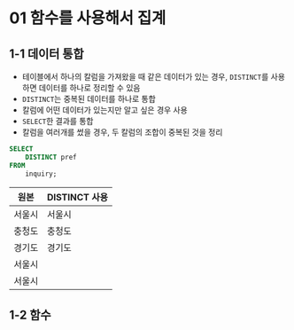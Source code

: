 # 01 함수를 사용해서 집계

## 1-1 데이터 통합

- 테이블에서 하나의 칼럼을 가져왔을 때 같은 데이터가 있는 경우, `DISTINCT`를 사용하면 데이터를 하나로 정리할 수 있음
- `DISTINCT`는 중복된 데이터를 하나로 통합
- 칼럼에 어떤 데이터가 있는지만 알고 싶은 경우 사용
- `SELECT`한 결과를 통합
- 칼럼을 여러개를 썼을 경우, 두 칼럼의 조합이 중복된 것을 정리

```sql
SELECT
	DISTINCT pref
FROM
	inquiry;
```



| 원본   | DISTINCT 사용 |
| ------ | ------------- |
| 서울시 | 서울시        |
| 충청도 | 충청도        |
| 경기도 | 경기도        |
| 서울시 |               |
| 서울시 |               |



## 1-2 함수

